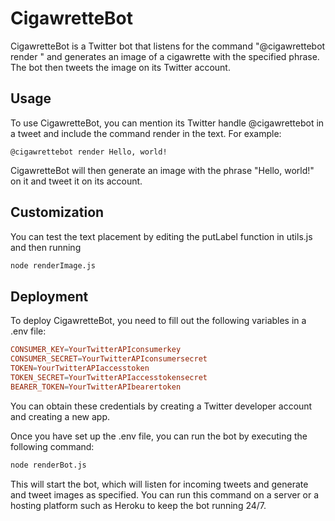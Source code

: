 # CigawretteBot

CigawretteBot is a Twitter bot that listens for the command "@cigawrettebot render <some phrase>" and generates an image of a cigawrette with the specified phrase. The bot then tweets the image on its Twitter account.

## Usage
To use CigawretteBot, you can mention its Twitter handle @cigawrettebot in a tweet and include the command render <some phrase> in the text. For example:

```
@cigawrettebot render Hello, world!
```

CigawretteBot will then generate an image with the phrase "Hello, world!" on it and tweet it on its account.

## Customization

You can test the text placement by editing the putLabel function in utils.js and then running 

```sh
node renderImage.js
```

## Deployment

To deploy CigawretteBot, you need to fill out the following variables in a .env file:

```toml
CONSUMER_KEY=YourTwitterAPIconsumerkey
CONSUMER_SECRET=YourTwitterAPIconsumersecret
TOKEN=YourTwitterAPIaccesstoken
TOKEN_SECRET=YourTwitterAPIaccesstokensecret
BEARER_TOKEN=YourTwitterAPIbearertoken
```

You can obtain these credentials by creating a Twitter developer account and creating a new app.

Once you have set up the .env file, you can run the bot by executing the following command:

```sh
node renderBot.js
```

This will start the bot, which will listen for incoming tweets and generate and tweet images as specified. You can run this command on a server or a hosting platform such as Heroku to keep the bot running 24/7.
